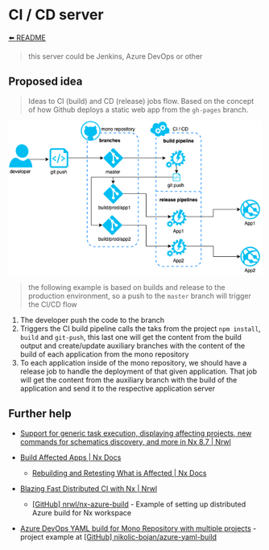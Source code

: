 # CI / CD server

[⬅️ README](../README.md)

> this server could be Jenkins, Azure DevOps or other

## Proposed idea

> Ideas to CI (build) and CD (release) jobs flow. Based on the concept of how Github deploys a static web app from the `gh-pages` branch.

![CI/CD jobs](assets/ci-cd-monorepo-apps-build-release-flow.png)

> the following example is based on builds and release to the production environment, so a push to the `master` branch will trigger the CI/CD flow

1. The developer push the code to the branch
2. Triggers the CI build pipeline calls the taks from the project `npm install`, `build` and `git-push`, this last one will get the content from the build output and create/update auxiliary branches with the content of the build of each application from the mono repository
3. To each application inside of the mono repository, we should have a release job to handle the deployment of that given application. That job will get the content from the auxiliary branch with the build of the application and send it to the respective application server

## Further help

- [Support for generic task execution, displaying affecting projects, new commands for schematics discovery, and more in Nx 8.7 | Nrwl](https://blog.nrwl.io/support-for-generic-task-execution-displaying-affecting-libraries-new-commands-for-schematics-1b62b444ad0e)

- [Build Affected Apps | Nx Docs](https://nx.dev/react/tutorial/11-build-affected-projects)

  - [Rebuilding and Retesting What is Affected | Nx Docs](https://nx.dev/react/guides/monorepo-affected)

- [Blazing Fast Distributed CI with Nx | Nrwl](https://blog.nrwl.io/blazing-fast-distributed-ci-with-nx-a1f5974f7393)

  - [[GitHub] nrwl/nx-azure-build](https://github.com/nrwl/nx-azure-build) - Example of setting up distributed Azure build for Nx workspace

- [Azure DevOps YAML build for Mono Repository with multiple projects](https://dev.to/nikolicbojan/azure-devops-yaml-build-for-mono-repository-with-multiple-projects-146g) - project example at [[GitHub] nikolic-bojan/azure-yaml-build](https://github.com/nikolic-bojan/azure-yaml-build)
